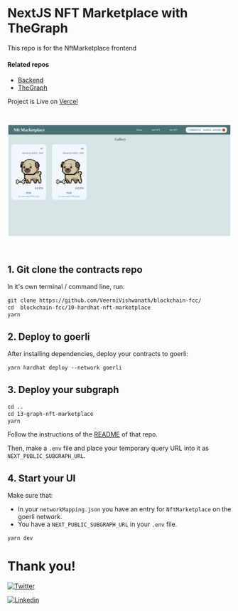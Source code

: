 # NextJS NFT Marketplace with TheGraph

This repo is for the NftMarketplace frontend

####   Related repos
-   [Backend](https://github.com/VeerniVishwanath/blockchain-fcc/blob/main/10-hardhat-nft-marketplace)
-   [TheGraph](https://github.com/VeerniVishwanath/blockchain-fcc/tree/main/13-graph-nft-marketplace)

Project is Live on [Vercel](https://nft-marketplace-gamma-six.vercel.app/)

 <br/>
<p align="center">
<img src="./img/hero.png" width="500" alt="Hardhat NextJS Marketplace">
</a>
</p>
<br/>

## 1. Git clone the contracts repo

In it's own terminal / command line, run:

```
git clone https://github.com/VeerniVishwanath/blockchain-fcc/
cd  blockchain-fcc/10-hardhat-nft-marketplace
yarn
```

## 2. Deploy to goerli

After installing dependencies, deploy your contracts to goerli:

```
yarn hardhat deploy --network goerli
```

## 3. Deploy your subgraph

```
cd ..
cd 13-graph-nft-marketplace
yarn
```

Follow the instructions of the [README](https://github.com/VeerniVishwanath/blockchain-fcc/blob/main/13-graph-nft-marketplace/README.md) of that repo.

Then, make a `.env` file and place your temporary query URL into it as `NEXT_PUBLIC_SUBGRAPH_URL`.

## 4. Start your UI

Make sure that:

-   In your `networkMapping.json` you have an entry for `NftMarketplace` on the goerli network.
-   You have a `NEXT_PUBLIC_SUBGRAPH_URL` in your `.env` file.

```
yarn dev
```

# Thank you!

[![Twitter](https://img.shields.io/badge/Twitter-1DA1F2?style=for-the-badge&logo=twitter&logoColor=white)](https://twitter.com/veerni_v)

[![Linkedin](https://img.shields.io/badge/LinkedIn-0077B5?style=for-the-badge&logo=linkedin&logoColor=white)](https://www.linkedin.com/in/vishwanath-veerni/)
